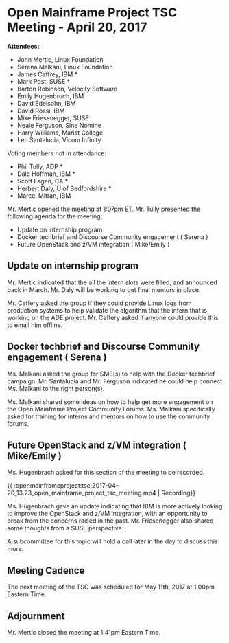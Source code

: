 # Open Mainframe Project TSC Meeting - April 20, 2017

**Attendees:**

  * John Mertic, Linux Foundation
  * Serena Malkani, Linux Foundation
  * James Caffrey, IBM *
  * Mark Post, SUSE *
  * Barton Robinson, Velocity Software
  * Emily Hugenbruch, IBM
  * David Edelsohn, IBM
  * David Rossi, IBM
  * Mike Friesenegger, SUSE
  * Neale Ferguson, Sine Nomine
  * Harry Williams, Marist College
  * Len Santalucia, Vicom Infinity

Voting members not in attendance:

  * Phil Tully, ADP *
  * Dale Hoffman, IBM *
  * Scott Fagen, CA *
  * Herbert Daly, U of Bedfordshire *
  * Marcel Mitran, IBM

Mr. Mertic opened the meeting at 1:07pm ET. Mr. Tully presented the following agenda for the meeting:

  * Update on internship program
  * Docker techbrief and Discourse Community engagement ( Serena )
  * Future OpenStack and z/VM integration ( Mike/Emily )

## Update on internship program

Mr. Mertic indicated that the all the intern slots were filled, and announced back in March. Mr. Daly will be working to get final mentors in place.

Mr. Caffery asked the group if they could provide Linux logs from production systems to help validate the algorithm that the intern that is working on the ADE project. Mr. Caffery asked if anyone could provide this to email him offline.

## Docker techbrief and Discourse Community engagement ( Serena )

Ms. Malkani asked the group for SME(s) to help with the Docker techbrief campaign. Mr. Santalucia and Mr. Ferguson indicated he could help connect Ms. Malkani to the right person(s).

Ms. Malkani shared some ideas on how to help get more engagement on the Open Mainframe Project Community Forums. Ms. Malkani specifically asked for training for interns and mentors on how to use the community forums.

## Future OpenStack and z/VM integration ( Mike/Emily )

Ms. Hugenbrach asked for this section of the meeting to be recorded.

{{ :openmainframeproject:tsc:2017-04-20_13.23_open_mainframe_project_tsc_meeting.mp4 | Recording}}

Ms. Hugenbrach gave an update indicating that IBM is more actively looking to improve the OpenStack and z/VM integration, with an opportunity to break from the concerns raised in the past. Mr. Friesenegger also shared some thoughts from a SUSE perspective.

A subcommittee for this topic will hold a call later in the day to discuss this more.

## Meeting Cadence

The next meeting of the TSC was scheduled for May 11th, 2017 at 1:00pm Eastern Time.

## Adjournment  

Mr. Mertic closed the meeting at 1:41pm Eastern Time.
